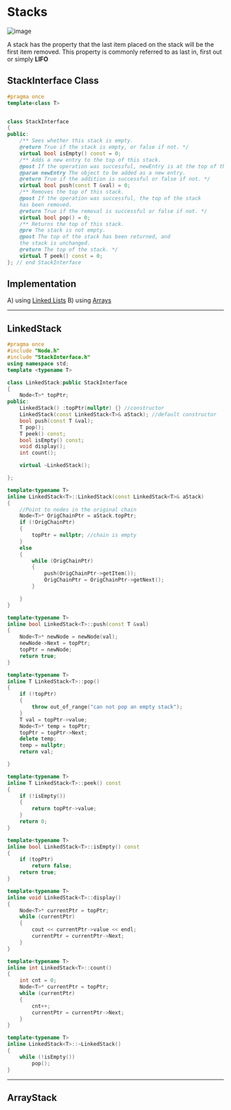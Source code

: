 # Stacks 

![image](https://github.com/HelanaNady/DataStructure/assets/84867341/b15339be-bd6d-465d-872a-edf323812141)

 A stack has the property that the last item placed on the stack will be the first item removed. This property is commonly referred to as last in, first out
or simply **LIFO** </br>

## StackInterface Class

```cpp
#pragma once
template<class T>


class StackInterface
{
public:
	/** Sees whether this stack is empty.
	@return True if the stack is empty, or false if not. */
	virtual bool isEmpty() const = 0;
	/** Adds a new entry to the top of this stack.
	@post If the operation was successful, newEntry is at the top of the stack.
	@param newEntry The object to be added as a new entry.
	@return True if the addition is successful or false if not. */
	virtual bool push(const T &val) = 0;
	/** Removes the top of this stack.
	@post If the operation was successful, the top of the stack
	has been removed.
	@return True if the removal is successful or false if not. */
	virtual bool pop() = 0;
	/** Returns the top of this stack.
	@pre The stack is not empty.
	@post The top of the stack has been returned, and
	the stack is unchanged.
	@return The top of the stack. */
	virtual T peek() const = 0;
}; // end StackInterface


```

## Implementation
 A) using [Linked Lists](#LinkedStack)
 B) using [Arrays](#ArrayStack)

----
## LinkedStack

```cpp
#pragma once
#include "Node.h"
#include "StackInterface.h"
using namespace std;
template <typename T>

class LinkedStack:public StackInterface 
{
	Node<T>* topPtr; 
public:
	LinkedStack() :topPtr(nullptr) {} //constructor
	LinkedStack(const LinkedStack<T>& aStack); //default constructor
	bool push(const T &val);
	T pop();
	T peek() const;
	bool isEmpty() const; 
	void display();
	int count();

	virtual ~LinkedStack();

};

template<typename T>
inline LinkedStack<T>::LinkedStack(const LinkedStack<T>& aStack)
{
	//Point to nodes in the original chain
	Node<T>* OrigChainPtr = aStack.topPtr; 
	if (!OrigChainPtr)
	{
		topPtr = nullptr; //chain is empty
	}
	else
	{
		while (OrigChainPtr)
		{
			push(OrigChainPtr->getItem());
			OrigChainPtr = OrigChainPtr->getNext();
		}

	}
}

template<typename T>
inline bool LinkedStack<T>::push(const T &val)
{
	Node<T>* newNode = newNode(val);
	newNode->Next = topPtr;
	topPtr = newNode;
	return true;
}

template<typename T>
inline T LinkedStack<T>::pop()
{
	if (!topPtr)
	{
		throw out_of_range("can not pop an empty stack");
	}
	T val = topPtr->value;
	Node<T>* temp = topPtr;
	topPtr = topPtr->Next;
	delete temp;
	temp = nullptr;
	return val;

}

template<typename T>
inline T LinkedStack<T>::peek() const
{
	if (!isEmpty())
	{
		return topPtr->value;
	}
	return 0;
}

template<typename T>
inline bool LinkedStack<T>::isEmpty() const
{
	if (topPtr)
		return false;
	return true;
}

template<typename T>
inline void LinkedStack<T>::display()
{
	Node<T>* currentPtr = topPtr;
	while (currentPtr) 
	{
		cout << currentPtr->value << endl;
		currentPtr = currentPtr->Next;
	}
}

template<typename T>
inline int LinkedStack<T>::count()
{
	int cnt = 0;
	Node<T>* currentPtr = topPtr;
	while (currentPtr)
	{
		cnt++;
		currentPtr = currentPtr->Next;
	}
}

template<typename T>
inline LinkedStack<T>::~LinkedStack()
{
	while (!isEmpty())
		pop();
}

```

-----

## ArrayStack















